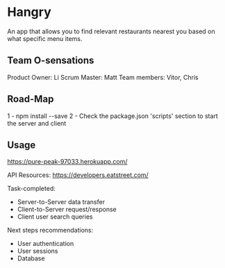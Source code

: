 # Hangry
An app that allows you to find relevant restaurants nearest you based on what specific menu items. 

## Team O-sensations
  Product Owner: Li
  Scrum Master: Matt
  Team members: Vitor, Chris

## Road-Map
1 - npm install --save
2 - Check the package.json 'scripts' section to start the server and client

## Usage 
https://pure-peak-97033.herokuapp.com/

API Resources:
https://developers.eatstreet.com/

Task-completed:
- Server-to-Server data transfer
- Client-to-Server request/response
- Client user search queries


Next steps recommendations:
- User authentication
- User sessions
- Database



